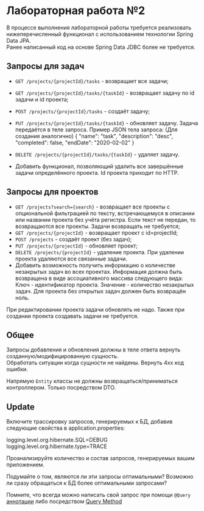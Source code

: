 # Лабораторная работа №2
В процессе выполнения лабораторной работы требуется реализовать нижеперечисленный функционал с использованием технологии Spring Data JPA.\
Ранее написанный код на основе Spring Data JDBC более не требуется.

## Запросы для задач
- `GET /projects/{projectId}/tasks` - возвращает все задачи;
- `GET /projects/{projectId}/tasks/{taskId}` - возвращает задачу по id задачи и id проекта;
- `POST /projects/{projectId}/tasks` - создаёт задачу;
- `PUT /projects/{projectId}/tasks/{taskId}` - обновляет задачу. Задача передаётся в теле запроса. Пример JSON тела запроса: (Для создания аналогично)
{
      "name": "task",
      "description": "desc",
      "completed": false,
      "endDate": "2020-02-02"
}

- `DELETE /projects/{projectId}/tasks/{taskId}` - удаляет задачу.
- Добавить функционал, позволяющий удалить все завершённые задачи определённого проекта. Id проекта приходит по HTTP.
## Запросы для проектов
- `GET /projects?search={search}` - возвращает все проекты с опциональной фильтрацией по тексту, встречающемуся в описании или названии проекта без учёта регистра. Если текст не передан, то возвращаются все проекты. Задачи возвращать не требуется;
- `GET /projects/{projectId}` - возвращает проект с id=projectId;
- `POST /projects` - создаёт проект (без задач);
- `PUT /projects/{projectId}` - обновляет проект;
- `DELETE /projects/{projectId}` - удаление проекта. При удалении проекта удаляются все связанные задачи.
- Добавить возможность получить информацию о количестве незакрытых задач во всех проектах. Информация должна быть возвращена в виде ассоциативного массива следующего вида: Ключ - идентификатор проекта. Значение - количество незакрытых задач. Для проекта без открытых задач должен быть возвращён ноль.


При редактировании проекта задачи обновлять не надо. Также при создании проекта создавать задачи не требуется.
## Общее
Запросы добавления и обновления должны в теле ответа вернуть созданную/модифицированную сущность.\
Обработать ситуации когда сущности не найдены. Вернуть 4xx код ошибки.

Напрямую ``Entity`` классы не должны возвращаться/приниматься контроллером. Только посредством DTO.
## Update
Включите трассировку запросов, генерируемых к БД, добавив следующие свойства в application.properties:

logging.level.org.hibernate.SQL=DEBUG\
logging.level.org.hibernate.type=TRACE

Проанализируйте количество и состав запросов, генерируемых вашим приложением.

Подумайте о том, являются ли эти запросы оптимальными? Возможно ли сразу обращаться к БД более оптимальными запросами?

Помните, что всегда можно написать свой запрос при помощи ```@Query``` [аннотации](https://docs.spring.io/spring-data/jpa/reference/jpa/query-methods.html#jpa.query-methods.at-query) либо посредством [Query Method](https://docs.spring.io/spring-data/jpa/reference/jpa/query-methods.html#jpa.query-methods.query-creation](https://docs.spring.io/spring-data/commons/reference/repositories/query-methods-details.html)https://docs.spring.io/spring-data/commons/reference/repositories/query-methods-details.html)
